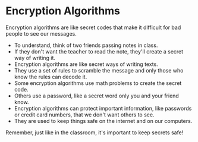 # Encryption Algorithms

Encryption algorithms are like secret codes that make it difficult for bad people to see our messages. 

* To understand, think of two friends passing notes in class.
* If they don't want the teacher to read the note, they'll create a secret way of writing it.
* Encryption algorithms are like secret ways of writing texts.
* They use a set of rules to scramble the message and only those who know the rules can decode it.
* Some encryption algorithms use math problems to create the secret code.
* Others use a password, like a secret word only you and your friend know.
* Encryption algorithms can protect important information, like passwords or credit card numbers, that we don't want others to see.
* They are used to keep things safe on the internet and on our computers. 

Remember, just like in the classroom, it's important to keep secrets safe!
